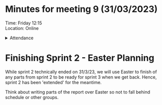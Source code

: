 # Minutes for meeting 9 (31/03/2023)
Time: Friday 12:15 <br>
Location: Online

<details><summary>Attendance</summary><p>
  
  - Alexander Agafonov	
  - Thomas Canning	
  - Artiom Casian	
  - ~Arthur	Chen~
  - Alex Clarke
  - Harry Crane

</p></details>

# Finishing Sprint 2 - Easter Planning

While sprint 2 technically ended on 31/3/23, we will use Easter to finish of any parts from sprint 2 to be ready for sprint 3 when we get back. Hence, sprint 2 has been 'extended' for the meantime.

Think about writing parts of the report over Easter so not to fall behind schedule or other groups.
